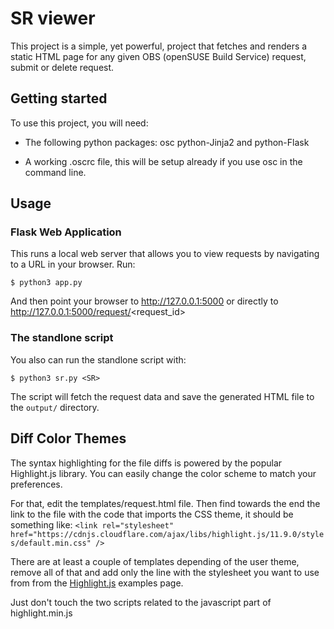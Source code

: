 # SR viewer

This project is a simple, yet powerful, project that fetches and renders a static HTML page for any given OBS (openSUSE Build Service) request, submit or delete request.

## Getting started

To use this project, you will need:

* The following python packages: osc python-Jinja2 and python-Flask

* A working .oscrc file, this will be setup already if you use osc in the command line.

## Usage

###  Flask Web Application

This runs a local web server that allows you to view requests by navigating to a URL in your browser.
Run:

    $ python3 app.py

And then point your browser to  http://127.0.0.1:5000 or directly to http://127.0.0.1:5000/request/<request_id>


### The standlone script

You also can run the standlone script with:

    $ python3 sr.py <SR>

The script will fetch the request data and save the generated HTML file to the `output/` directory.


## Diff Color Themes

The syntax highlighting for the file diffs is powered by the popular Highlight.js library. You can easily change the color scheme to match your preferences.

For that, edit the templates/request.html file. Then find towards the end the link to the file with the code that imports the CSS theme, it should be something like:
`<link rel="stylesheet" href="https://cdnjs.cloudflare.com/ajax/libs/highlight.js/11.9.0/styles/default.min.css" />`

There are at least a couple of templates depending of the user theme, remove all of that and add only the line with the stylesheet you want to use from from the [Highlight.js](https://highlightjs.org/examples) examples page.

Just don't touch the two scripts related to the javascript part of highlight.min.js 


